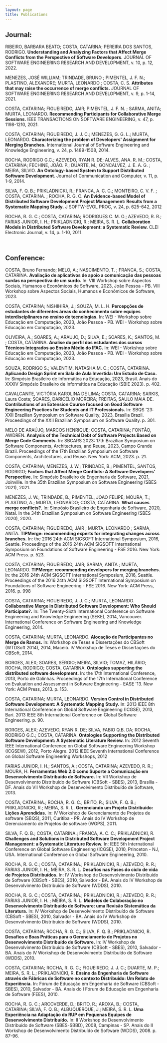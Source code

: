 ```yaml
---
layout: page
title: Publications
---
```





<h2>Journal:</h2>


<p>RIBEIRO, BARBARA BEATO; COSTA, CATARINA; PEREIRA DOS SANTOS, RODRIGO. <b>Understanding and Analyzing Factors that Affect Merge Conflicts from the Perspective of Software Developers.</b> JOURNAL OF SOFTWARE ENGINEERING RESEARCH AND DEVELOPMENT, v. 10, p. 12, 2022.</p>

<p>MENEZES, JOSÉ WILLIAM; TRINDADE, BRUNO ; PIMENTEL, J. F. N.; PLASTINO, ALEXANDRE; MURTA, LEONARDO ; COSTA, C. S. <b>Attributes that may raise the occurrence of merge conflicts.</b> JOURNAL OF SOFTWARE ENGINEERING RESEARCH AND DEVELOPMENT, v. 9, p. 1-14, 2021.</p>

<p>COSTA, CATARINA; FIGUEIREDO, JAIR; PIMENTEL, J. F. N. ; SARMA, ANITA; MURTA, LEONARDO. <b>Recommending Participants for Collaborative Merge Sessions.</b> IEEE TRANSACTIONS ON SOFTWARE ENGINEERING, v. 47, p. 1198-1210, 2021.</p>

<p>COSTA, CATARINA; FIGUEIREDO, J. J. C.; MENEZES, G. G. L.; MURTA, LEONARDO.  <b>Characterizing the problem of Developers' Assignment for Merging Branches.</b> International Journal of Software Engineering and Knowledge Engineering, v. 24, p. 1489-1508, 2014.</p>

<p>ROCHA, RODRIGO G.C.; AZEVEDO, RYAN R. DE; ALVES, ANA. R. M.; COSTA, CATARINA; FECHINE, JOÃO. P.; DUARTE, M.; GONCALVEZ, J. E. A. G. ; MEIRA, SILVIO.  <b>An Ontology-based System to Support Distributed Software Development</b>. Journal of Communication and Computer, v. 11, p. 1-9, 2014.</p>

<p>SILVA, F. Q. B.; PRIKLADNICKI, R.; FRANCA, A. C. C.; MONTEIRO, C. V. F. ; COSTA, CATARINA. ; ROCHA, R. G. C.  <b>An Evidence-based Model of Distributed Software Development Project Management: Results from a Systematic Mapping Study.</b> J SOFTW-EVOL PROC, v. 24, p. 625-642, 2012</p>

<p>ROCHA, R. G. C.; COSTA, CATARINA; RODRIGUES C. M. O.; AZEVEDO, R. R.; FARIAS JUNIOR, I. H.; PRIKLADNICKI, R.; MEIRA, S. R. L. <b>Collaboration Models in Distributed Software Development: a Systematic Review.</b> CLEI Electronic Journal, v. 14, p. 1-10, 2011.</p>

<p><br></p>

<h2>Conference:</h2>


<p>COSTA, Bruno Fernando; MELO, A.; NASCIMENTO, T. ; FRANCA, S.; COSTA, CATARINA. <b>Avaliação de aplicativos de apoio a comunicação das pessoas surdas na perspectiva de um surdo.</b> In: VIII Workshop sobre Aspectos Sociais, Humanos e Econômicos de Software, 2023, João Pessoa - PB. VIII Workshop sobre Aspectos Sociais, Humanos e Econômicos de Software, 2023.</p>

<p>COSTA, CATARINA; NISHIHIRA, J.; SOUZA, M. L. H. <b>Percepções de estudantes de diferentes áreas do conhecimento sobre equipes interdisciplinares no ensino de tecnologias.</b> In: WEI - Workshop sobre Educação em Computação, 2023, João Pessoa - PB. WEI - Workshop sobre Educação em Computação, 2023.</p>

<p>OLIVEIRA, A.; SOARES, A.; ARAUJO, D.; SILVA, E.; SOARES, K.; SANTOS, M. ; COSTA, CATARINA. <b>Analise do perfil dos estudantes dos cursos Técnicos Integrados ao Ensino Médio do IFAC.</b> In: WEI - Workshop sobre Educação em Computação, 2023, João Pessoa - PB. WEI - Workshop sobre Educação em Computação, 2023.</p>

<p>SOUZA, RODRIGO S.; VALENTIM, NATASHA M. C.; COSTA, CATARINA. <b>Aplicando Design Sprint em Sala de Aula Invertida: Um Estudo de Caso.</b> In: Simpósio Brasileiro de Informática na Educação, 2023, Brasil. Anais do XXXIV Simpósio Brasileiro de Informática na Educação (SBIE 2023). p. 402.</p>

<p>CAVALCANTE, VICTÓRIA KAROLINA DE LIMA; COSTA, CATARINA; SARKIS, Laura Costa; SOARES, DARICÉLIO MOREIRA; FREITAS, SAULO MAIA DE. <b>Contributions of an Extension Course focused on Good Software Engineering Practices for Students and IT Professionals.</b> In: SBQS '23: XXII Brazilian Symposium on Software Quality, 2023, Brasília Brazil. Proceedings of the XXII Brazilian Symposium on Software Quality. p. 301.</p>

<p>MELO DE ARAÚJO, MARCOS HENRIQUE; COSTA, CATARINA; FONTÃO, AWDREN. <b>Analysis of the Technical Debt of Software Projects Based on Merge Code Comments.</b> In: SBCARS 2023: 17th Brazilian Symposium on Software Components, Architectures, and Reuse, 2023, Campo Grande Brazil. Proceedings of the 17th Brazilian Symposium on Software Components, Architectures, and Reuse. New York: ACM, 2023. p. 21.</p>

<p>COSTA, CATARINA; MENEZES, J. W.; TRINDADE, B.; PIMENTEL, SANTOS, RODRIGO; <b>Factors that Affect Merge Conflicts: A Software Developers’ Perspective.</b> In: Simpósio Brasileiro de Engenharia de Software, 2021, Joinville. In the 35th Brazilian Symposium on Software Engineering (SBES 2021), 2021.</p>

<p>MENEZES, J. W.; TRINDADE, B.; PIMENTEL, JOAO FELIPE; MOURA, T.; PLASTINO, A.; MURTA, LEONARDO; COSTA, CATARINA. <b>What causes merge conflicts?.</b> In: Simpósio Brasileiro de Engenharia de Software, 2020, Natal. In the 34th Brazilian Symposium on Software Engineering (SBES 2020), 2020.</p>

<p>COSTA, CATARINA; FIGUEIREDO, JAIR ; MURTA, LEONARDO ; SARMA, ANITA. <b>TIPMerge: recommending experts for integrating changes across branches.</b> In: the 2016 24th ACM SIGSOFT International Symposium, 2016, Seattle. Proceedings of the 2016 24th ACM SIGSOFT International Symposium on Foundations of Software Engineering - FSE 2016. New York: ACM Press. p. 523.</p>

<p>COSTA, CATARINA; FIGUEIREDO, JAIR; SARMA, ANITA ; MURTA, LEONARDO. <b>TIPMerge: recommending developers for merging branches.</b> In: the 2016 24th ACM SIGSOFT International Symposium, 2016, Seattle. Proceedings of the 2016 24th ACM SIGSOFT International Symposium on Foundations of Software Engineering - FSE 2016. New York: ACM Press, 2016. p. 998</p>

<p>COSTA, CATARINA; FIGUEIREDO, J. J. C.; MURTA, LEONARDO. <b>Collaborative Merge in Distributed Software Development: Who Should Participate?.</b> In: The Twenty-Sixth International Conference on Software Engineering and Knowledge Engineering (SEKE), 2014, Vancouver. International Conference on Software Engineering and Knowledge Engineering, 2014.</p>

<p>COSTA, CATARINA; MURTA, LEONARDO. <b>Alocação de Participantes no Merge de Ramos.</b> In: Workshop de Teses e Dissertações do CBSoft (WTDSoft 2014), 2014, Maceió. IV Workshop de Teses e Dissertações do CBSoft, 2014.</p>

<p>BORGES, ALEX; SOARES, SÉRGIO; MEIRA, SILVIO; TOMAZ, HILÁRIO; ROCHA, RODRIGO; COSTA, CATARINA. <b>Ontologies supporting the distributed software development.</b> In: the 17th International Conference, 2013, Porto de Galinhas. Proceedings of the 17th International Conference on Evaluation and Assessment in Software Engineering - EASE '13. New York: ACM Press, 2013. p. 153.</p>

<p>COSTA, CATARINA; MURTA, LEONARDO. <b>Version Control in Distributed Software Development: A Systematic Mapping Study.</b> In: 2013 IEEE 8th International Conference on Global Software Engineering (ICGSE), 2013, Bari. 2013 IEEE 8th International Conference on Global Software Engineering. p. 90.</p>

<p>BORGES, ALEX; AZEVEDO, RYAN R. DE; SILVA, FABIO Q.B. DA; ROCHA, RODRIGO G.C.; COSTA, CATARINA. <b>Ontologies Supporting the Distributed Software Development: A Systematic Literature Review.</b> In: 2012 Seventh IEEE International Conference on Global Software Engineering Workshop (ICGSEW), 2012, Porto Alegre. 2012 IEEE Seventh International Conference on Global Software Engineering Workshops, 2012</p>

<p>FARIAS JUNIOR, I. H.; SANTOS, A.; COSTA, CATARINA; AZEVEDO, R. R.; MOURA, H. <b>Ferramentas Web 2.0 como Suporte a Comunicação em Desenvolvimento Distribuído de Software.</b> In: VII Workshop de Desenvolvimento Distribuído de Software (CBSoft - SBES), 2013, Brasília - DF. Anais do VII Workshop de Desenvolvimento Distribuído de Software, 2013.</p>

<p>COSTA, CATARINA.; ROCHA, R. G. C.; BRITO, R.; SILVA, F. Q. B.; PRIKLADNICKI, R.; MEIRA, S. R. L. <b>Gerenciando um Projeto Distribuído: Lições Aprendidas.</b> In: IV Workshop de Gerenciamento de Projetos de software (SBQS), 2011, Curitiba - PR. Anais do IV Workshop de Gerenciamento de Projetos de software (WGPS), 2011.</p>

<p>SILVA, F. Q. B.; COSTA, CATARINA.; FRANCA, A. C. C.; PRIKLADNICKI, R. <b>Challenges and Solutions in Distributed Software Development Project Management: a Systematic Literature Review.</b> In: IEEE 5th International Conference on Global Software Engineering (ICGSE), 2010, Princeton - NJ, USA. International Conference on Global Software Engineering, 2010.</p>

<p>ROCHA, R. G. C.; COSTA, CATARINA.; PRIKLADNICKI, R.; AZEVEDO, R. R.; FARIAS JUNIOR, I. H.; MEIRA, S. R. L. <b>Desafios nas Fases do ciclo de vida de Projetos Distribuídos.</b> In: IV Workshop de Desenvolvimento Distribuído de Software (CBSoft - SBES), 2010, Salvador - BA. Anais do IV Workshop de Desenvolvimento Distribuído de Software (WDDS), 2010.</p>

<p>ROCHA, R. G. C.; COSTA, CATARINA.; PRIKLADNICKI, R.; AZEVEDO, R. R.; FARIAS JUNIOR, I. H. ; MEIRA, S. R. L. <b>Modelos de Colaboração no Desenvolvimento Distribuído de Software: uma Revisão Sistemática da Literatura.</b> In: IV Workshop de Desenvolvimento Distribuído de Software (CBSoft - SBES), 2010, Salvador - BA. Anais do IV Workshop de Desenvolvimento Distribuído de Software (WDDS), 2010.</p>

<p>COSTA, CATARINA; ROCHA, R. G. C.; SILVA, F. Q. B.; PRIKLADNICKI, R. <b>Desafios e Boas Práticas para o Gerenciamento de Projetos no Desenvolvimento Distribuído de Software.</b> In: IV Workshop de Desenvolvimento Distribuído de Software (CBSoft - SBES), 2010, Salvador - BA. Anais do IV Workshop de Desenvolvimento Distribuído de Software (WDDS), 2010.</p>

<p>COSTA, CATARINA; ROCHA, R. G. C.; FIGUEIREDO, J. J. C.; DUARTE, M. P.; MEIRA, S. R. L.; PRIKLADNICKI, R. <b>Ensino da Engenharia de Software através de Fábricas de Software no contexto Distribuído: Um Relato de Experiência.</b> In: Fórum de Educação em Engenharia de Software (CBSoft - SBES), 2010, Salvador - BA. Anais do I Fórum de Educação em Engenharia de Software (FEES), 2010.</p>

<p>ROCHA, R. G. C.; ARCOVERDE, D.; BRITO, R.; AROXA, B.; COSTA, CATARINA; SILVA, F. Q. B.; ALBUQUERQUE, J.; MEIRA, S. R. L. <b>Uma Experiência na Adaptação do RUP em Pequenas Equipes de Desenvolvimento Distribuído.</b> In: II Workshop de Desenvolvimento Distribuído de Software (SBES-SBBD), 2008, Campinas - SP. Anais do II Workshop de Desenvolvimento Distribuído de Software (WDDS), 2008. p. 87-96.</p>

<p><br></p>

